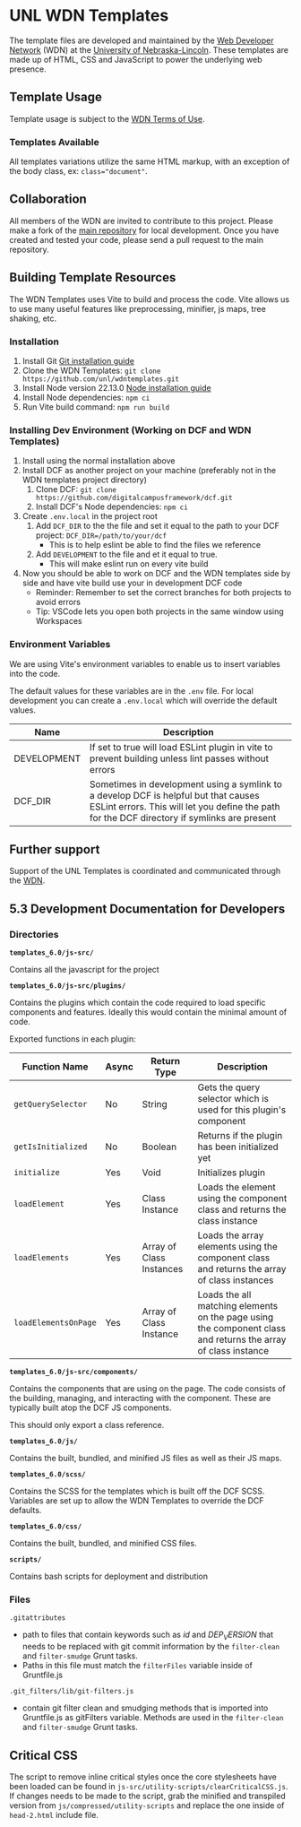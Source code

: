 # UNL WDN Templates

The template files are developed and maintained by the [Web Developer Network](https://wdn.unl.edu/) (WDN) at the [University of Nebraska-Lincoln](https://www.unl.edu/). These templates are made up of HTML, CSS and JavaScript to power the underlying web presence.

## Template Usage

Template usage is subject to the [WDN Terms of Use](https://wdn.unl.edu/about-framework/terms-use/).

### Templates Available

All templates variations utilize the same HTML markup, with an exception of the body class, ex: `class="document"`.

## Collaboration

All members of the WDN are invited to contribute to this project. Please make a fork of the [main repository](https://github.com/unl/wdntemplates) for local development. Once you have created and tested your code, please send a pull request to the main repository.

## Building Template Resources

The WDN Templates uses Vite to build and process the code. Vite allows us to use
many useful features like preprocessing, minifier, js maps, tree shaking, etc.

### Installation

1. Install Git [Git installation guide](https://git-scm.com/book/en/v2/Getting-Started-Installing-Git)
2. Clone the WDN Templates: `git clone https://github.com/unl/wdntemplates.git`
3. Install Node version 22.13.0 [Node installation guide](https://nodejs.org/en/download)
4. Install Node dependencies: `npm ci`
5. Run Vite build command: `npm run build`

### Installing Dev Environment (Working on DCF and WDN Templates)

1. Install using the normal installation above
2. Install DCF as another project on your machine (preferably not in the WDN templates project directory)
    1. Clone DCF: `git clone https://github.com/digitalcampusframework/dcf.git`
    2. Install DCF's Node dependencies: `npm ci`
3. Create `.env.local` in the project root
    1. Add `DCF_DIR` to the the file and set it equal to the path to your DCF project: `DCF_DIR=/path/to/your/dcf`
        - This is to help eslint be able to find the files we reference
    2. Add `DEVELOPMENT` to the file and et it equal to true.
        - This will make eslint run on every vite build
4. Now you should be able to work on DCF and the WDN templates side by side and have vite build use your in development DCF code
    - Reminder: Remember to set the correct branches for both projects to avoid errors
    - Tip: VSCode lets you open both projects in the same window using Workspaces

### Environment Variables

We are using Vite's environment variables to enable us to insert variables into the code.

The default values for these variables are in the `.env` file. For local
development you can create a `.env.local` which will override the default values.

| Name        | Description |
| ----------- | ----------- |
| DEVELOPMENT | If set to true will load ESLint plugin in vite to prevent building unless lint passes without errors |
| DCF_DIR     |    Sometimes in development using a symlink to a develop DCF is helpful but that causes ESLint errors. This will let you define the path for the DCF directory if symlinks are present |

## Further support

Support of the UNL Templates is coordinated and communicated through the [WDN](https://wdn.unl.edu/).

## 5.3 Development Documentation for Developers

### Directories

__`templates_6.0/js-src/`__

Contains all the javascript for the project

__`templates_6.0/js-src/plugins/`__

Contains the plugins which contain the code required to load specific components
and features. Ideally this would contain the minimal amount of code.

Exported functions in each plugin:

| Function Name           | Async | Return Type              | Description |
| ----------------------- | ----- | ------------------------ | ----------- |
| `getQuerySelector`      | No    | String                   | Gets the query selector which is used for this plugin's component |
| `getIsInitialized`      | No    | Boolean                  | Returns if the plugin has been initialized yet |
| `initialize`            | Yes   | Void                     | Initializes plugin |
| `loadElement`           | Yes   | Class Instance           | Loads the element using the component class and returns the class instance |
| `loadElements`          | Yes   | Array of Class Instances | Loads the array elements using the component class and returns the array of class instances |
| `loadElementsOnPage`    | Yes   | Array of Class Instance  | Loads the all matching elements on the page using the component class and returns the array of class instance |

__`templates_6.0/js-src/components/`__

Contains the components that are using on the page. The code consists of the
building, managing, and interacting with the component. These are typically
built atop the DCF JS components.

This should only export a class reference.

__`templates_6.0/js/`__

Contains the built, bundled, and minified JS files as well as their JS maps.

__`templates_6.0/scss/`__

Contains the SCSS for the templates which is built off the DCF SCSS. Variables
are set up to allow the WDN Templates to override the DCF defaults.

__`templates_6.0/css/`__

Contains the built, bundled, and minified CSS files.

__`scripts/`__

Contains bash scripts for deployment and distribution

### Files

`.gitattributes`

* path to files that contain keywords such as $id$ and $DEP_VERSION$ that needs to be replaced with git commit
information by the `filter-clean` and `filter-smudge` Grunt tasks.
* Paths in this file must match the `filterFiles` variable inside of Gruntfile.js

`.git_filters/lib/git-filters.js`

* contain git filter clean and smudging methods that is imported into Gruntfile.js as gitFilters variable. Methods
are used in the `filter-clean` and `filter-smudge` Grunt tasks.

## Critical CSS

The script to remove inline critical styles once the core stylesheets have been loaded can be found in
`js-src/utility-scripts/clearCriticalCSS.js`. If changes needs to be made to the script, grab the minified and
transpiled version from `js/compressed/utility-scripts` and replace the one inside  of `head-2.html` include file.
